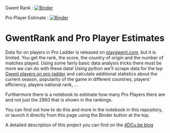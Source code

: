 Gwent Rank : [![Binder](https://mybinder.org/badge_logo.svg)](https://mybinder.org/v2/gh/4dcu-be/GwentRank/master?filepath=Gwent%20Stats.ipynb)

Pro Player Estimate : [![Binder](https://mybinder.org/badge_logo.svg)](https://mybinder.org/v2/gh/4dcu-be/GwentRank/master?filepath=GwentProPlayerEstimate.ipynb)

# GwentRank and Pro Player Estimates

Data for on players in Pro Ladder is released on [playgwent.com](https://masters.playgwent.com/en/), but it is limited.
You get the rank, the score, the country of origin and the number of matches played. Using some fairly basic data
analysis tricks there must be more we can do with these data! Using python we'll scrape data for the top 
[Gwent players on pro-ladder](https://masters.playgwent.com/en/rankings/masters-2/season-of-the-draconid/1/1) 
and calculate additional statistics about the current season, popularity of the game in different countries, players' 
efficiency, players national rank, ...

Furthermore there is a notebook to estimate how many Pro Players there are and not just the 2860 that is shown in the rankings.

You can find out how to do this and more in the notebook in this repository, or launch it directly from this page using the Binder button at the top.

A detailed description of this project you can find on the [4DCu.be blog](http://blog.4dcu.be/programming/games/2020/09/01/GwentProRankAnalysis.html)


